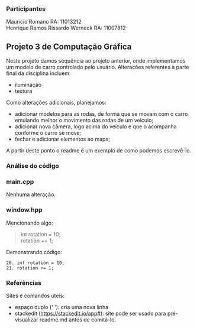 ### Participantes
Maurício Romano RA: 11013212  
Henrique Ramos Rissardo Werneck RA: 11007812

## Projeto 3 de Computação Gráfica

Neste projeto damos sequência ao projeto anterior, onde implementamos um modelo de carro controlado pelo usuário.
Alterações referentes à parte final da disciplina incluem:  
- iluminação  
- textura  

Como alterações adicionais, planejamos:
- adicionar modelos para as rodas, de forma que se movam com o carro emulando melhor o movimento das rodas de um veículo;
- adicionar nova câmera, logo acima do veículo e que o acompanha conforme o carro se move;
- fechar e adicionar elementos ao mapa;

A partir deste ponto o readme é um exemplo de como podemos escrevê-lo.

###  Análise do código

### main.cpp

Nenhuma alteração.

### window.hpp

Mencionando algo:

> int rotation = 10;  
> rotation += 1;

Demonstrando código:

    20. int rotation = 10;  
    21. rotation += 1;

### Referências

Sites e comandos úteis:
- espaço duplo ('  '): cria uma nova linha
- stackedit (https://stackedit.io/app#): site pode ser usado para pré-visualizar readme.md antes de comitá-lo.
